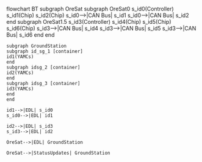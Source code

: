 flowchart BT
    subgraph OreSat
    subgraph OreSat0
        s_id0(Controller)
        s_id1(Chip)
        s_id2(Chip)
        s_id0-->|CAN Bus| s_id1
        s_id0-->|CAN Bus| s_id2
    end
    subgraph OreSat1.5
        s_id3(Controller)
        s_id4(Chip)
        s_id5(Chip)
        s_id6(Chip)
        s_id3-->|CAN Bus| s_id4
        s_id3-->|CAN Bus| s_id5
        s_id3-->|CAN Bus| s_id6
    end
    end

    subgraph GroundStation
    subgraph id_sg_1 [container]
    id1(YAMCs)
    end
    subgraph idsg_2 [container]
    id2(YAMCs)
    end
    subgraph idsg_3 [container]
    id3(YAMCs)
    end
    end

    id1-->|EDL| s_id0
    s_id0-->|EDL| id1

    id2-->|EDL| s_id3
    s_id3-->|EDL| id2

    OreSat-->|EDL| GroundStation

    OreSat-->|StatusUpdates| GroundStation

